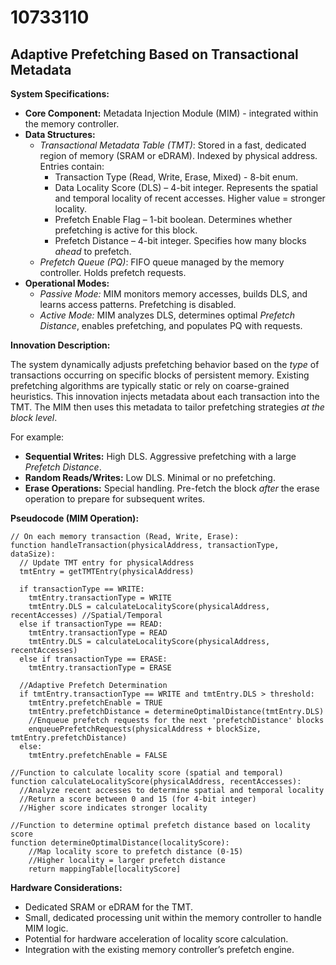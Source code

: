 # 10733110

## Adaptive Prefetching Based on Transactional Metadata

**System Specifications:**

*   **Core Component:** Metadata Injection Module (MIM) - integrated within the memory controller.
*   **Data Structures:**
    *   *Transactional Metadata Table (TMT)*:  Stored in a fast, dedicated region of memory (SRAM or eDRAM). Indexed by physical address. Entries contain:
        *   Transaction Type (Read, Write, Erase, Mixed) - 8-bit enum.
        *   Data Locality Score (DLS) – 4-bit integer. Represents the spatial and temporal locality of recent accesses. Higher value = stronger locality.
        *   Prefetch Enable Flag – 1-bit boolean.  Determines whether prefetching is active for this block.
        *   Prefetch Distance – 4-bit integer.  Specifies how many blocks *ahead* to prefetch.
    *   *Prefetch Queue (PQ)*: FIFO queue managed by the memory controller. Holds prefetch requests.
*   **Operational Modes:**
    *   *Passive Mode:*  MIM monitors memory accesses, builds DLS, and learns access patterns. Prefetching is disabled.
    *   *Active Mode:* MIM analyzes DLS, determines optimal *Prefetch Distance*, enables prefetching, and populates PQ with requests.

**Innovation Description:**

The system dynamically adjusts prefetching behavior based on the *type* of transactions occurring on specific blocks of persistent memory. Existing prefetching algorithms are typically static or rely on coarse-grained heuristics. This innovation injects metadata about each transaction into the TMT. The MIM then uses this metadata to tailor prefetching strategies *at the block level*. 

For example:

*   **Sequential Writes:** High DLS. Aggressive prefetching with a large *Prefetch Distance*.
*   **Random Reads/Writes:** Low DLS. Minimal or no prefetching.
*   **Erase Operations:**  Special handling. Pre-fetch the block *after* the erase operation to prepare for subsequent writes.

**Pseudocode (MIM Operation):**

```pseudocode
// On each memory transaction (Read, Write, Erase):
function handleTransaction(physicalAddress, transactionType, dataSize):
  // Update TMT entry for physicalAddress
  tmtEntry = getTMTEntry(physicalAddress)

  if transactionType == WRITE:
    tmtEntry.transactionType = WRITE
    tmtEntry.DLS = calculateLocalityScore(physicalAddress, recentAccesses) //Spatial/Temporal
  else if transactionType == READ:
    tmtEntry.transactionType = READ
    tmtEntry.DLS = calculateLocalityScore(physicalAddress, recentAccesses)
  else if transactionType == ERASE:
    tmtEntry.transactionType = ERASE

  //Adaptive Prefetch Determination
  if tmtEntry.transactionType == WRITE and tmtEntry.DLS > threshold:
    tmtEntry.prefetchEnable = TRUE
    tmtEntry.prefetchDistance = determineOptimalDistance(tmtEntry.DLS)
    //Enqueue prefetch requests for the next 'prefetchDistance' blocks
    enqueuePrefetchRequests(physicalAddress + blockSize, tmtEntry.prefetchDistance)
  else:
    tmtEntry.prefetchEnable = FALSE

//Function to calculate locality score (spatial and temporal)
function calculateLocalityScore(physicalAddress, recentAccesses):
  //Analyze recent accesses to determine spatial and temporal locality
  //Return a score between 0 and 15 (for 4-bit integer)
  //Higher score indicates stronger locality

//Function to determine optimal prefetch distance based on locality score
function determineOptimalDistance(localityScore):
    //Map locality score to prefetch distance (0-15)
    //Higher locality = larger prefetch distance
    return mappingTable[localityScore]
```

**Hardware Considerations:**

*   Dedicated SRAM or eDRAM for the TMT.
*   Small, dedicated processing unit within the memory controller to handle MIM logic.
*   Potential for hardware acceleration of locality score calculation.
*   Integration with the existing memory controller’s prefetch engine.